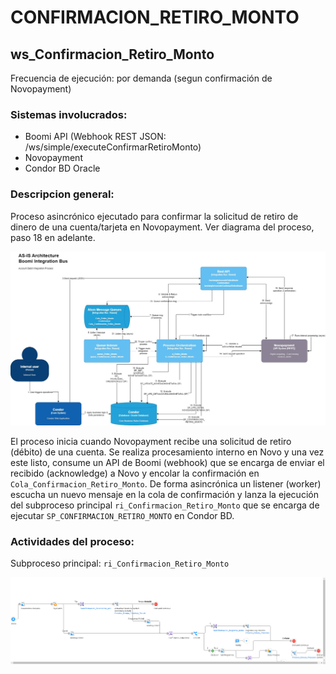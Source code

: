 # CONFIRMACION_RETIRO_MONTO

## ws_Confirmacion_Retiro_Monto

Frecuencia de ejecución: por demanda (segun confirmación de Novopayment)

### Sistemas involucrados: 

- Boomi API (Webhook REST JSON: /ws/simple/executeConfirmarRetiroMonto)
- Novopayment 
- Condor BD Oracle


### Descripcion general:
Proceso asincrónico ejecutado para confirmar la solicitud de retiro de dinero de una cuenta/tarjeta en Novopayment. Ver diagrama del proceso, paso 18 en adelante. 

![Diagrama del proceso](<assets/Pluxee_flowDiagrams_v3-AS-IS Debit.jpg>)

El proceso inicia cuando Novopayment recibe una solicitud de retiro (débito) de una cuenta. Se realiza procesamiento interno en Novo y una vez este listo, consume un API de Boomi (webhook) que se encarga de enviar el recibido (acknowledge) a Novo y encolar la confirmación en `Cola_Confirmacion_Retiro_Monto`. De forma asincrónica un listener (worker) escucha un nuevo mensaje en la cola de confirmación y lanza la ejecución del subproceso principal `ri_Confirmacion_Retiro_Monto` que se encarga de ejecutar `SP_CONFIRMACION_RETIRO_MONTO` en Condor BD. 


### Actividades del proceso: 
Subproceso principal: `ri_Confirmacion_Retiro_Monto`

![Proceso](assets/ri_Confirmacion_Retiro_Monto.png)




